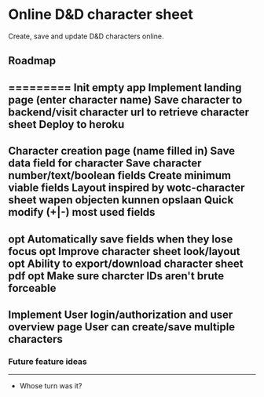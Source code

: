 # Online D&D character sheet
Create, save and update D&D characters online.
## Roadmap
=========
  Init empty app
  Implement landing page (enter character name)
  Save character to backend/visit character url to retrieve character sheet
  Deploy to heroku
--------
  Character creation page (name filled in)
  Save data field for character
  Save character number/text/boolean fields
  Create minimum viable fields
  Layout inspired by wotc-character sheet
  wapen objecten kunnen opslaan
  Quick modify (+|-) most used fields
-------
  ****opt**** Automatically save fields when they lose focus
  ****opt**** Improve character sheet look/layout
  ****opt**** Ability to export/download character sheet pdf
  ****opt**** Make sure charcter IDs aren't brute forceable
--------
  Implement User login/authorization and user overview page
  User can create/save multiple characters
--------
### Future feature ideas
--------
  - Whose turn was it?

